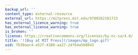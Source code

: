 ```yaml
---
backup_url: ''
content_type: external-resource
external_url: https://mitpress.mit.edu/9780262181723
has_external_licence_warning: true
has_external_license_warning: true
is_broken: ''
license: https://creativecommons.org/licenses/by-nc-sa/4.0/
title: '![Buy at MIT Press](/images/mp_logo.gif)'
uid: fb30aac4-a52f-4380-aa27-24f64a568843
---
```

